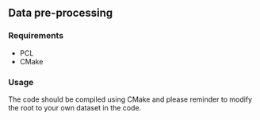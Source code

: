 ## Data pre-processing

### Requirements

- PCL
- CMake

### Usage

The code should be compiled using CMake and please reminder to modify the root to your own dataset in the code.

